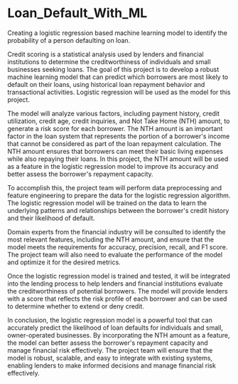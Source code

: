 # Loan_Default_With_ML
Creating a logistic regression based machine learning model to identify the probability of a person defaulting on loan.


Credit scoring is a statistical analysis used by lenders and financial institutions to determine the creditworthiness of individuals and small businesses seeking loans. The goal of this project is to develop a robust machine learning model that can predict which borrowers are most likely to default on their loans, using historical loan repayment behavior and transactional activities. Logistic regression will be used as the model for this project.

The model will analyze various factors, including payment history, credit utilization, credit age, credit inquiries, and Not Take Home (NTH) amount, to generate a risk score for each borrower. The NTH amount is an important factor in the loan system that represents the portion of a borrower's income that cannot be considered as part of the loan repayment calculation. The NTH amount ensures that borrowers can meet their basic living expenses while also repaying their loans. In this project, the NTH amount will be used as a feature in the logistic regression model to improve its accuracy and better assess the borrower's repayment capacity.

To accomplish this, the project team will perform data preprocessing and feature engineering to prepare the data for the logistic regression algorithm. The logistic regression model will be trained on the data to learn the underlying patterns and relationships between the borrower's credit history and their likelihood of default.

Domain experts from the financial industry will be consulted to identify the most relevant features, including the NTH amount, and ensure that the model meets the requirements for accuracy, precision, recall, and F1 score. The project team will also need to evaluate the performance of the model and optimize it for the desired metrics.

Once the logistic regression model is trained and tested, it will be integrated into the lending process to help lenders and financial institutions evaluate the creditworthiness of potential borrowers. The model will provide lenders with a score that reflects the risk profile of each borrower and can be used to determine whether to extend or deny credit.

In conclusion, the logistic regression model is a powerful tool that can accurately predict the likelihood of loan defaults for individuals and small, owner-operated businesses. By incorporating the NTH amount as a feature, the model can better assess the borrower's repayment capacity and manage financial risk effectively. The project team will ensure that the model is robust, scalable, and easy to integrate with existing systems, enabling lenders to make informed decisions and manage financial risk effectively.
